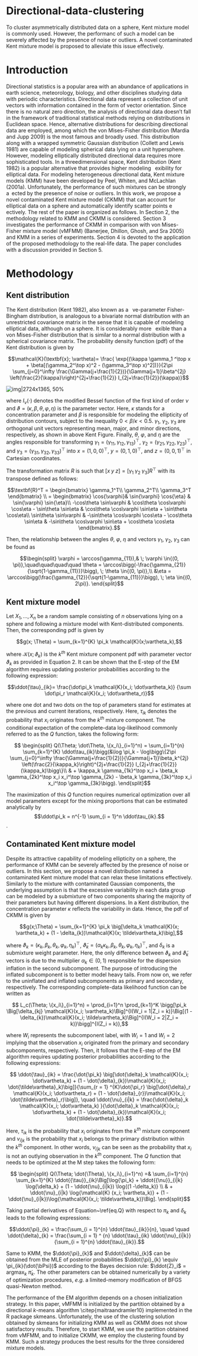 # Directional-data-clustering
To cluster asymmetrically distributed data on a sphere, Kent mixture model is commonly used. However, the performanc of such a model can be severely affected by the presence of noise or outliers. A novel contaminated Kent mixture model is proposed to alleviate this issue effectively.

# Introduction
Directional statistics is a popular area with an abundance of applications in earth science, meteorology, biology, and other disciplines
studying data with periodic characteristics. Directional data represent a collection of unit vectors with information contained in the
form of vector orientation. Since there is no natural zero direction, the analysis of directional data doesn’t fall in the framework of
traditional statistical methods relying on distributions in Euclidean space. Hence, alternative distributions for describing directional
data are employed, among which the von Mises-Fisher distribution (Mardia and Jupp 2009) is the most famous and broadly used. This
distribution along with a wrapped symmetric Gaussian distribution (Collett and Lewis 1981) are capable of modeling spherical data
lying on a unit hypersphere. However, modeling elliptically distributed directional data requires more sophisticated tools. In a threedimensional
space, Kent distribution (Kent 1982) is a popular alternative that provides higher modeling  exibility for elliptical data. For
modeling heterogeneous directional data, Kent mixture models (KMM) have been developed by Peel, Whiten, and McLachlan (2001a).
Unfortunately, the performance of such mixtures can be strongly a ected by the presence of noise or outliers. In this work, we propose
a novel contaminated Kent mixture model (CKMM) that can account for elliptical data on a sphere and automatically identify scatter
points e ectively.
The rest of the paper is organized as follows. In Section 2, the methodology related to KMM and CKMM is considered. Section 3
investigates the performance of CKMM in comparison with von Mises-Fisher mixture model (vMFMM) (Banerjee, Dhillon, Ghosh, and
Sra 2005) and KMM in a series of experiments. Section 4 is devoted to the application of the proposed methodology to the real-life
data. The paper concludes with a discussion provided in Section 5.

# Methodology
## Kent distribution
The Kent distribution (Kent 1982), also known as a  ve-parameter
Fisher-Bingham distribution, is analogous to a bivariate normal distribution
with an unrestricted covariance matrix in the sense that it
is capable of modeling elliptical data, although on a sphere. It is considerably
more  exible than a von Mises-Fisher distribution that is
similar to a normal distribution with a spherical covariance matrix.
The probability density function (pdf) of the Kent distribution is
given by 
```math
\mathcal{K}(\textbf{x}; \vartheta)= \frac{ \exp{(\kappa \gamma_1 ^\top x + \beta[(\gamma_2^\top x)^2 - (\gamma_3^\top x)^2])}}{2\pi \sum_{j=0}^\infty \frac{\Gamma(j+\frac{1}{2})}{\Gamma(j+1)}\beta^{2j} \left(\frac{2}{\kappa}\right)^{2j+\frac{1}{2}} I_{2j+\frac{1}{2}}(\kappa)}
```
![img|2724x1365, 50%](https://user-images.githubusercontent.com/60518209/219405639-6b425462-90af-41fd-9606-663ab99ac721.png)

where $I_\nu(\cdot)$ denotes the modified Bessel function of the first kind of order $\nu$ and $\vartheta = (\kappa, \beta, \theta, \varphi, \eta)$ is the parameter vector. Here, $\kappa$ stands for a concentration parameter and $\beta$ is responsible for modeling the ellipticity of distribution contours, subject to the inequality $0 < \beta /\kappa < 0.5$. $\gamma_1$, $\gamma_2$, $\gamma_3$ are orthogonal unit vectors representing mean, major, and minor directions, respectively, as shown in above Kent Figure. Finally, $\theta$, $\varphi$, and $\eta$ are the angles responsible for transforming $\gamma_1 = (\gamma_{11}, \gamma_{12}, \gamma_{13})^\top$, $\gamma_2= (\gamma_{21}, \gamma_{22}, \gamma_{23})^\top$, and $\gamma_3= (\gamma_{31}, \gamma_{32}, \gamma_{33})^\top$ into $x = (1, 0, 0)^\top$, $y = (0, 1, 0)^\top$, and $z = (0, 0, 1)^\top$ in Cartesian coordinates. 

The transformation matrix $R$ is such that $[x \; y\; z] = [\gamma_1 \; \gamma_2 \; \gamma_3] R^\top$ with its transpose defined as follows:
```math
\textbf{R}^T =
  \begin{bmatrix}
    \gamma_1^T\\
    \gamma_2^T\\
    \gamma_3^T 
  \end{bmatrix} \\
  =
  \begin{bmatrix}
    \cos{\varphi}& \sin{\varphi} \cos{\eta} & \sin{\varphi} \sin{\eta}\\
    -\cos\theta \sin\varphi & \cos\theta \cos\varphi \cos\eta - \sin\theta \sin\eta & \cos\theta \cos\varphi \sin\eta + \sin\theta \cos\eta\\
    \sin\theta \sin\varphi & -\sin\theta \cos\varphi \cos\eta - \cos\theta \sin\eta & -\sin\theta \cos\varphi \sin\eta + \cos\theta \cos\eta
  \end{bmatrix}.
```
Then, the relationship between the angles $\theta$, $\varphi$, $\eta$ and vectors $\gamma_1$, $\gamma_2$, $\gamma_3$ can be found as
```math
\begin{split}
\varphi = \arccos(\gamma_{11}),& \; \varphi \in{(0, \pi)},\quad\quad\quad\quad
\theta = \arccos\bigg(-\frac{\gamma_{21}}{\sqrt{1-\gamma_{11}}}\bigg), \; \theta \in{(0, \pi)},\\
&\eta = \arccos\bigg(\frac{\gamma_{12}}{\sqrt{1-\gamma_{11}}}\bigg), \; \eta \in{(0, 2\pi)}.
\end{split}
```

## Kent mixture model

Let $X_1, \ldots, X_n$ be a random sample consisting of $n$ observations lying on a sphere and following a mixture model with Kent-distributed components. Then, the corresponding pdf is given by
```math
g(x; \Theta) = \sum_{k=1}^{K} \pi_k \mathcal{K}(x;\vartheta_k),
```
where $\mathcal{K}(x; \vartheta_k)$ is the $k^{th}$ Kent mixture component pdf with parameter vector $\vartheta_k$ as provided in Equation 2. It can be shown that the E-step of the EM algorithm requires updating posterior probabilities according to the following expression:
```math
\ddot{\tau}_{ik}= \frac{\dot\pi_k \mathcal{K}(x_i; \dot\vartheta_k)} {\sum \dot\pi_r \mathcal{K}(x_i; \dot\vartheta_r)}
```
where one dot and two dots on the top of parameters stand for estimates at the previous and current iterations, respectively. Here, $\tau_{ik}$ denotes the probability that $x_i$ originates from the $k^{th}$ mixture component. The conditional expectation of the complete-data log-likelihood commonly referred to as the $Q$ function, takes the following form:
```math
  \begin{split}
    Q(\Theta; \dot\Theta, \{x_i\}_{i=1}^n) =  \sum_{i=1}^{n} \sum_{k=1}^{K} \ddot\tau_{ik}\bigg(&\log \pi_k - \log\bigg\{2\pi \sum_{j=0}^\infty \frac{\Gamma(j+\frac{1}{2})}{\Gamma(j+1)}\beta_k^{2j} \left(\frac{2}{\kappa_k}\right)^{2j+\frac{1}{2}} I_{2j+\frac{1}{2}}(\kappa_k)\bigg\}\\
 & + \kappa_k \gamma_{1k}^\top x_i + \beta_k \gamma_{2k}^\top x_i x_i^\top \gamma_{2k} - \beta_k \gamma_{3k}^\top x_i x_i^\top \gamma_{3k}\bigg).
    \end{split}
```
The maximization of this $Q$ function requires numerical optimization over all model parameters except for the mixing proportions that can be estimated analytically by $$\ddot\pi_k = n^{-1} \sum_{i = 1}^n \ddot\tau_{ik}.$$.

## Contaminated Kent mixture model
Despite its attractive capability of modeling ellipticity on a sphere, the performance of KMM can be severely affected by the presence of noise or outliers. In this section, we propose a novel distribution named a contaminated Kent mixture model that can relax these limitations effectively. Similarly to the mixture with contaminated Gaussian components, the underlying assumption is that the excessive variability in each data group can be modeled by a submixture of two components sharing the majority of their parameters but having different dispersions. In a Kent distribution, the concentration parameter $\kappa$ reflects the variability in data. Hence, the pdf of CKMM is given by
```math
g(x;\Theta) = \sum_{k=1}^{K} \pi_k \big[\delta_k \mathcal{K}(x; \vartheta_k) + (1 - \delta_{k})\mathcal{K}(x; \tilde\vartheta_k)\big],
```
where $\vartheta_k = (\kappa_k, \beta_k, \theta_k, \varphi_k, \eta_k)^\top$, $\tilde\vartheta_k = (\alpha_k \kappa_k, \beta_k, \theta_k, \varphi_k, \eta_k)^\top$, and $\delta_k$ is a submixture weight parameter. Here, the only difference between $\vartheta_k$ and $\tilde\vartheta_k$ vectors is due to the multiplier $\alpha_k \in (0, 1)$ responsible for the dispersion inflation in the second subcomponent. The purpose of introducing the inflated subcomponent is to better model heavy tails. From now on, we refer to the uninflated and inflated subcomponents as primary and secondary, respectively.
The corresponding complete-data likelihood function can be written as
```math
 L_c(\Theta; \{x_i\}_{i=1}^n) = \prod_{i=1}^n \prod_{k=1}^K \bigg[\pi_k \Big[\delta_{kj} \mathcal{K}(x_i; \vartheta_k)\Big]^{I(W_i = 1|Z_i = k)}\Big[(1 - \delta_{k})\mathcal{K}(x_i; \tilde\vartheta_k)\Big]^{I(W_i = 2|Z_i = k)}\bigg]^{I(Z_i = k)},
```
where $W_i$ represents the subcomponent label, with $W_i = 1$ and $W_i = 2$ implying that the observation $x_i$ originated from the primary and secondary subcomponents, respectively. Then, it follows that the E-step of the EM algorithm requires updating posterior probabilities according to the following expressions:
```math
  \ddot{\tau}_{ik} = \frac{\dot{\pi_k} \big[\dot{\delta}_k \mathcal{K}(x_i; \dot\vartheta_k) + (1 - \dot{\delta}_{k})\mathcal{K}(x_i; \dot{\tilde\vartheta}_k)\big]}{\sum_{r = 1} ^{K}\dot{\pi_r} \big[\dot{\delta}_r \mathcal{K}(x_i; \dot\vartheta_r) + (1 - \dot{\delta}_{r})\mathcal{K}(x_i; \dot{\tilde\vartheta}_r)\big]}, \quad \ddot{\nu}_{i|k} = \frac{\dot{\delta}_k \mathcal{K}(x_i; \dot\vartheta_k) }{\dot{\delta}_k \mathcal{K}(x_i; \dot\vartheta_k) + (1 - \dot{\delta}_{k})\mathcal{K}(x_i; \dot{\tilde\vartheta}_k)}.
```
Here, $\tau_{ik}$ is the probability that $x_i$ originates from the $k^{th}$ mixture component and $\nu_{i|k}$ is the probability that $x_i$ belongs to the primary distribution within the $k^{th}$ component. In other words, $\nu_{i|k}$ can be seen as the probability that $x_i$ is not an outlying observation in the $k^{th}$ component.
The $Q$ function that needs to be optimized at the M step takes the following form:
```math
  \begin{split}
Q(\Theta; \dot{\Theta}, \{x_i\}_{i=1}^n) =& \sum_{i=1}^{n} \sum_{k=1}^{K} \ddot{{\tau}}_{ik}\Big[\log{\pi_k} + \ddot{{\nu}}_{i|k} \log{\delta_k} + (1 - \ddot{\nu}_{i|k}) \log{(1 -\delta_k)} \\
& + \ddot{\nu}_{i|k} \log{\mathcal{K} (x_i; \vartheta_k)} + (1 - \ddot{\nu}_{i|k})\log{\mathcal{K}(x_i; \tilde\vartheta_k)}\Big].
  \end{split}
```
Taking partial derivatives of Equation~\ref{eq.Q} with respect to $\pi_k$ and $\delta_k$ leads to the following expressions:
```math
\ddot{\pi}_{k} = \frac{\sum_{i = 1}^{n} \ddot{\tau}_{ik}}{n}, \quad \quad \ddot{\delta}_{k} = \frac{\sum_{i = 1} ^ {n} \ddot{\tau}_{ik} \ddot{\nu}_{i|k}}{\sum_{i = 1}^{n} \ddot{\tau}_{ik}}.
```
Same to KMM, the $\ddot{\pi}_{k}$ and $\ddot{\delta}_{k}$ can be obtained from the MLE of posterior probabilities $\ddot{\pi}_{k} \equiv \pi_{ik}(\dot{\bPsi})$ according to the Bayes decision rule: $\ddot{Z}_i$  =  argmax$_k$ $\dot{\pi}_{k}$.
The other parameters can be obtained numerically by a variety of optimization procedures, $e.g.$ a limited-memory modification of BFGS quasi-Newton method.

The performance of the EM algorithm depends on a chosen initialization strategy. In this paper, vMFMM is initialized by the partition obtained by a directional $k$-means algorithm \citep{maitraandramler10} implemented in the R package skmeans. Unfortunately, the use of the clustering solution obtained by skmeans for initializing KMM as well as CKMM does not show satisfactory results. Therefore, to start KMM, we use the partition obtained from vMFMM, and to initialize CKMM, we employ the clustering found by KMM. Such a strategy produces the best results for the three considered mixture models.

